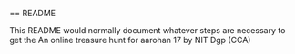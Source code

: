 == README

This README would normally document whatever steps are necessary to get the
An online treasure hunt for aarohan 17 by NIT Dgp (CCA)